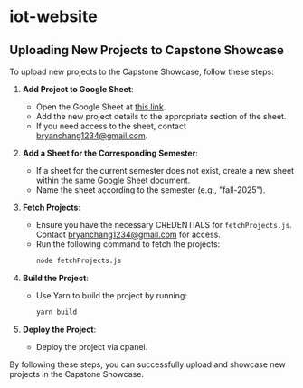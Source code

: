 # iot-website

## Uploading New Projects to Capstone Showcase

To upload new projects to the Capstone Showcase, follow these steps:

1. **Add Project to Google Sheet**:
   - Open the Google Sheet at [this link](https://docs.google.com/spreadsheets/d/1EChubuI97Rkd7-4m5NIRXlZECEuo1nzx20Bn2Nx_FOM/edit?gid=829360953#gid=829360953).
   - Add the new project details to the appropriate section of the sheet.
   - If you need access to the sheet, contact bryanchang1234@gmail.com.

2. **Add a Sheet for the Corresponding Semester**:
   - If a sheet for the current semester does not exist, create a new sheet within the same Google Sheet document.
   - Name the sheet according to the semester (e.g., "fall-2025").

3. **Fetch Projects**:
   - Ensure you have the necessary CREDENTIALS for `fetchProjects.js`. Contact bryanchang1234@gmail.com for access.
   - Run the following command to fetch the projects:
     ```bash
     node fetchProjects.js
     ```

4. **Build the Project**:
   - Use Yarn to build the project by running:
     ```bash
     yarn build
     ```

5. **Deploy the Project**:
   - Deploy the project via cpanel.

By following these steps, you can successfully upload and showcase new projects in the Capstone Showcase.
